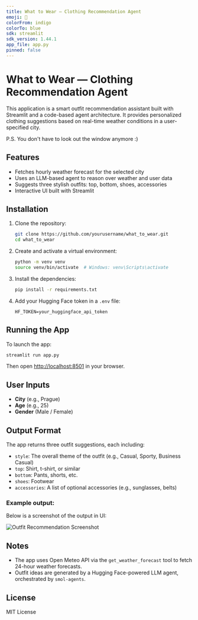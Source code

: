 ```yaml
---
title: What to Wear — Clothing Recommendation Agent
emoji: 🧥
colorFrom: indigo
colorTo: blue
sdk: streamlit
sdk_version: 1.44.1
app_file: app.py
pinned: false
---
```


# What to Wear — Clothing Recommendation Agent

This application is a smart outfit recommendation assistant built with Streamlit and a code-based agent architecture. It provides personalized clothing suggestions based on real-time weather conditions in a user-specified city.

P.S. You don't have to look out the window anymore :)

## Features

- Fetches hourly weather forecast for the selected city
- Uses an LLM-based agent to reason over weather and user data
- Suggests three stylish outfits: top, bottom, shoes, accessories
- Interactive UI built with Streamlit

## Installation

1. Clone the repository:
   ```bash
   git clone https://github.com/yourusername/what_to_wear.git
   cd what_to_wear
   ```

2. Create and activate a virtual environment:
   ```bash
   python -m venv venv
   source venv/bin/activate  # Windows: venv\Scripts\activate
   ```

3. Install the dependencies:
   ```bash
   pip install -r requirements.txt
   ```

4. Add your Hugging Face token in a `.env` file:
   ```env
   HF_TOKEN=your_huggingface_api_token
   ```

## Running the App

To launch the app:

```bash
streamlit run app.py
```

Then open [http://localhost:8501](http://localhost:8501) in your browser.

## User Inputs

- **City** (e.g., Prague)
- **Age** (e.g., 25)
- **Gender** (Male / Female)

## Output Format

The app returns three outfit suggestions, each including:

- `style`: The overall theme of the outfit (e.g., Casual, Sporty, Business Casual)
- `top`: Shirt, t-shirt, or similar
- `bottom`: Pants, shorts, etc.
- `shoes`: Footwear
- `accessories`: A list of optional accessories (e.g., sunglasses, belts)

### Example output:
Below is a screenshot of the output in UI:

![Outfit Recommendation Screenshot](assets/example_output.png)

## Notes

- The app uses Open Meteo API via the `get_weather_forecast` tool to fetch 24-hour weather forecasts.
- Outfit ideas are generated by a Hugging Face-powered LLM agent, orchestrated by `smol-agents`.

## License

MIT License
